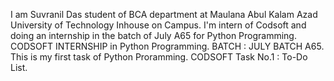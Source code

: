 I am Suvranil Das student of BCA department at Maulana Abul Kalam Azad University of Technology Inhouse on Campus. I'm intern of Codsoft and doing an internship in the batch of July A65 for Python Programming. 
CODSOFT INTERNSHIP in Python Programming.
BATCH : JULY BATCH A65.
This is my first task of Python Proramming.
CODSOFT Task No.1 : To-Do List.
